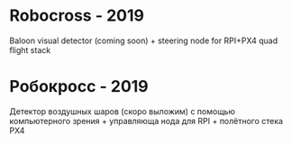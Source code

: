 # Robocross - 2019
Baloon visual detector (coming soon) + steering node for RPI+PX4 quad flight stack

# Робокросс - 2019
Детектор воздушных шаров (скоро выложим) с помощью компьютерного зрения + управляюща нода для RPI + полётного стека PX4
